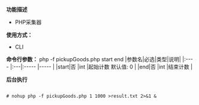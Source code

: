 **功能描述**
- PHP采集器


**使用方式：**
- CLI


**命令行参数：** 
php -f pickupGoods.php start end
|参数名|必选|类型|说明|
|:----    |:---|:----- |-----   |
|start|否  |int |起始计数 默认值: 0 |
|end|否  |int |结束计数 |

**后台执行**

``` 

# nohup php -f pickupGoods.php 1 1000 >result.txt 2>&1 &

```

